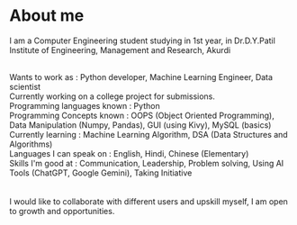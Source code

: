 # About me
I am a Computer Engineering student studying in 1st year, in Dr.D.Y.Patil Institute of Engineering, Management and Research, Akurdi

<br> Wants to work as : Python developer, Machine Learning Engineer,  Data scientist
<br> Currently working on a college project for submissions.
<br> Programming languages known : Python
<br> Programming Concepts known : OOPS (Object Oriented Programming), Data Manipulation (Numpy, Pandas), GUI (using Kivy), MySQL (basics)
<br> Currently learning :  Machine Learning Algorithm, DSA (Data Structures and Algorithms)
<br> Languages I can speak on : English, Hindi, Chinese (Elementary)
<br> Skills I'm good at : Communication, Leadership, Problem solving, Using AI Tools (ChatGPT, Google Gemini), Taking Initiative
<br> <br><br>
I would like to collaborate with different users and upskill myself, I am open to growth and opportunities.

<!--
**Ruhan-Saad-Dave/Ruhan-Saad-Dave** is a ✨ _special_ ✨ repository because its `README.md` (this file) appears on your GitHub profile.

Here are some ideas to get you started:

- 🔭 I’m currently working on ...
- 🌱 I’m currently learning ...
- 👯 I’m looking to collaborate on ...
- 🤔 I’m looking for help with ...
- 💬 Ask me about ...
- 📫 How to reach me: ...
- 😄 Pronouns: ...
- ⚡ Fun fact: ...
-->

